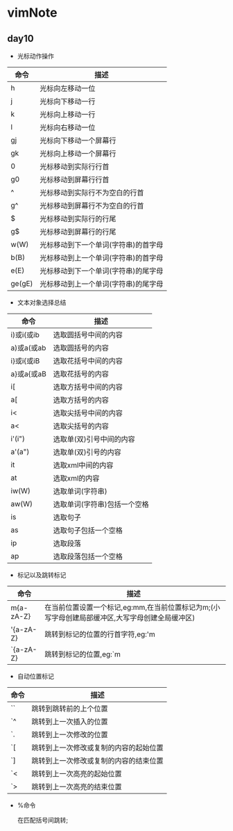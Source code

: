 # vimNote
## day10

* 光标动作操作

| 命令 | 描述 |
| ---- | ---- |
| h | 光标向左移动一位 |
| j | 光标向下移动一行 |
| k | 光标向上移动一行 |
| l | 光标向右移动一位 |
| gj | 光标向下移动一个屏幕行 |
| gk | 光标向上移动一个屏幕行 |
| 0 | 光标移动到实际行行首 |
| g0 | 光标移动到屏幕行行首 |
| ^ | 光标移动到实际行不为空白的行首 |
| g^ | 光标移动到屏幕行不为空白的行首 |
| $ | 光标移动到实际行的行尾 |
| g$ | 光标移动到屏幕行的行尾 |
| w(W) | 光标移动到下一个单词(字符串)的首字母 |
| b(B) | 光标移动到上一个单词(字符串)的首字母 |
| e(E) | 光标移动到下一个单词(字符串)的尾字母 |
| ge(gE) | 光标移动到上一个单词(字符串)的尾字母 |

* 文本对象选择总结

| 命令 | 描述 |
| ---- | ---- |
| i)或i(或ib | 选取圆括号中间的内容 |
| a)或a(或ab | 选取圆括号的内容 |
| i}或i{或iB | 选取花括号中间的内容 |
| a}或a{或aB | 选取花括号的内容 |
| i[ | 选取方括号中间的内容 |
| a[ | 选取方括号的内容 |
| i< | 选取尖括号中间的内容 |
| a< | 选取尖括号的内容 |
| i'(i") | 选取单(双)引号中间的内容 |
| a'(a") | 选取单(双)引号的内容 |
| it | 选取xml中间的内容 |
| at | 选取xml的内容 |
| iw(W) | 选取单词(字符串) |
| aw(W) | 选取单词(字符串)包括一个空格 |
| is | 选取句子 |
| as | 选取句子包括一个空格 |
| ip | 选取段落 |
| ap | 选取段落包括一个空格 |

* 标记以及跳转标记

| 命令 | 描述 |
| ---- | ---- |
| m{a-zA-Z} | 在当前位置设置一个标记,eg:mm,在当前位置标记为m;(小写字母创建局部缓冲区,大写字母创建全局缓冲区) |
| '{a-zA-Z} | 跳转到标记的位置的行首字符,eg:'m |
| `{a-zA-Z} | 跳转到标记的位置,eg:`m |

* 自动位置标记

| 命令 | 描述 |
| ---- | ---- |
| `` | 跳转到跳转前的上个位置 |
| `^ | 跳转到上一次插入的位置 |
| `. | 跳转到上一次修改的位置 |
| `[ | 跳转到上一次修改或复制的内容的起始位置 |
| `] | 跳转到上一次修改或复制的内容的结束位置 |
| `< | 跳转到上一次高亮的起始位置 |
| `> | 跳转到上一次高亮的结束位置 |

* %命令

	在匹配括号间跳转;
